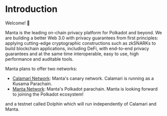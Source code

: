 # Introduction

Welcome! 👋

Manta is the leading on-chain privacy platform for Polkadot and beyond. We are building a better Web 3.0 with privacy guarantees from first principles: applying cutting-edge cryptographic constructions such as zkSNARKs to build blockchain applications, including DeFi, with end-to-end privacy guarantees and at the same time interoperable, easy to use, high performance and auditable tools.

Manta plans to offer two networks:

- [Calamari Network](https://calamari.network/): Manta's canary network. Calamari is running as a Kusama Parachain.
- [Manta Network](https://manta.network/): Manta's Polkadot parachain. Manta is looking forward to joining the Polkadot ecosystem!

and a testnet called Dolphin which will run independently of Calamari and Manta.
